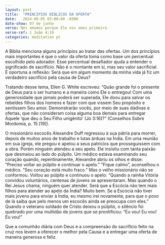 ```yaml
---
layout: post
title:  "PRINCÍPIOS BÍBLICOS DA OFERTA"
date:   2024-06-05 03:00:00 -0300
date-show: 07 de junho
verse: Nós amamos porque Ele nos amou primeiro.
verse-ref: 1 João 4:19
categories: meditation pt
---
```


A Bíblia menciona alguns princípios ao tratar das ofertas. Um dos princípios mais importantes é que o valor da oferta toma como base um percentual escolhido pelo adorador. Esse percentual desafiador ajuda a entender o significado de sacrifício. Não é o montante em si, mas seu valor sacrificial. É oportuna a reflexão: Será que em algum momento da minha vida já fiz um verdadeiro sacrifício pela causa de Deus?

Tratando desse tema, Ellen G. White escreveu: “Quão grande foi o presente de Deus para o ser humano e a maneira como Ele o entregou! Com uma generosidade que jamais poderá ser superada, Ele doou para salvar os rebeldes filhos dos homens e fazer com que vissem Seu propósito e sentissem Seu amor. Demonstrarão vocês, por meio de suas dádivas e ofertas, que não consideram coisa alguma boa demais para entregar Àquele ‘que deu o Seu Filho unigênito’ (Jo 3:16)?” (Conselhos Sobre Mordomia, p. 15 [19]).

O missionário escocês Alexandre Duff regressou à sua pátria para morrer, depois de muitos anos de trabalho e lutas árduas na Índia. Em uma reunião em sua igreja, ele pregou e apelou a seus patrícios que prosseguissem com a obra. Porém ninguém atendeu a seu apelo. Ele insistiu com tanta paixão que desmaiou ao lado do púlpito. Um médico estava examinando seu coração quando, repentinamente, Alexandre abriu os olhos e disse: “Preciso voltar ao púlpito e continuar o apelo.” “Fique calmo”, aconselhou o médico. “Seu coração está muito fraco.” Mas o velho missionário não se conformou. Voltou ao púlpito e continuou o apelo: “Quando a rainha Vitória convidou voluntários, centenas de jovens se apresentaram. Mas quando o Rei Jesus chama, ninguém quer atender. Será que a Escócia não tem mais filhos para atender ao apelo da Índia? Muito bem. Se a Escócia não tiver mais jovens para enviar à Índia, eu mesmo irei novamente, para que o povo de lá saiba que pelo menos um escocês ainda se preocupa com eles.” Quando o veterano soldado de Cristo deixou o púlpito, o silêncio foi quebrado por uma multidão de jovens que se prontificou: “Eu vou! Eu vou! Eu vou!”

Que a comunhão diária com Deus e a compreensão do sacrifício feito na cruz nos levem a oferecer o melhor pela Causa e a entregar uma oferta de maneira generosa e feliz.





